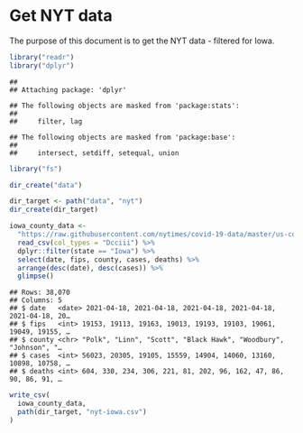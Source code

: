 Get NYT data
================

The purpose of this document is to get the NYT data - filtered for Iowa.

``` r
library("readr")
library("dplyr")
```

    ## 
    ## Attaching package: 'dplyr'

    ## The following objects are masked from 'package:stats':
    ## 
    ##     filter, lag

    ## The following objects are masked from 'package:base':
    ## 
    ##     intersect, setdiff, setequal, union

``` r
library("fs")
```

``` r
dir_create("data")

dir_target <- path("data", "nyt")
dir_create(dir_target)
```

``` r
iowa_county_data <- 
  "https://raw.githubusercontent.com/nytimes/covid-19-data/master/us-counties.csv" %>%
  read_csv(col_types = "Dcciii") %>%
  dplyr::filter(state == "Iowa") %>%
  select(date, fips, county, cases, deaths) %>%
  arrange(desc(date), desc(cases)) %>%
  glimpse()
```

    ## Rows: 38,070
    ## Columns: 5
    ## $ date   <date> 2021-04-18, 2021-04-18, 2021-04-18, 2021-04-18, 2021-04-18, 20…
    ## $ fips   <int> 19153, 19113, 19163, 19013, 19193, 19103, 19061, 19049, 19155, …
    ## $ county <chr> "Polk", "Linn", "Scott", "Black Hawk", "Woodbury", "Johnson", "…
    ## $ cases  <int> 56023, 20305, 19105, 15559, 14904, 14060, 13160, 10898, 10758, …
    ## $ deaths <int> 604, 330, 234, 306, 221, 81, 202, 96, 162, 47, 86, 90, 86, 91, …

``` r
write_csv(
  iowa_county_data,
  path(dir_target, "nyt-iowa.csv")
)
```
